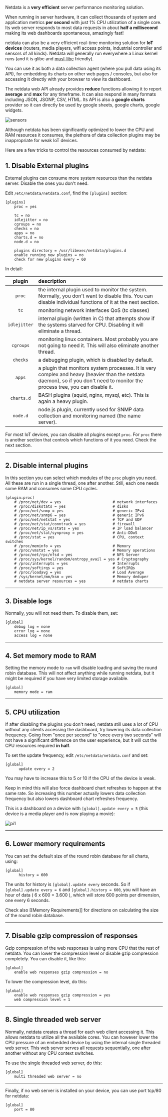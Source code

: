 Netdata is a **very efficient** server performance monitoring solution.

When running in server hardware, it can collect thousands of system and application metrics **per second** with just 1% CPU utilization of a single core. Its web server responds to most data requests in about **half a millisecond** making its web dashboards spontaneous, amazingly fast!

netdata can also be a very efficient real-time monitoring solution for **IoT devices** (routers, media players, wifi access points, industrial controller and sensors of all kinds). Netdata will generally run everywhere a Linux kernel runs (and it is glibc and [musl-libc](https://www.musl-libc.org/) friendly).

You can use it as both a data collection agent (where you pull data using its API), for embedding its charts on other web pages / consoles, but also for accessing it directly with your browser to view its dashboard.

The netdata web API already provides **reduce** functions allowing it to report **average** and **max** for any timeframe. It can also respond in many formats including JSON, JSONP, CSV, HTML. Its API is also a **google charts** provider so it can directly be used by google sheets, google charts, google widgets.

![sensors](https://cloud.githubusercontent.com/assets/2662304/15339745/8be84540-1c8e-11e6-9e9a-106dea7539b6.gif)

Although netdata has been significantly optimized to lower the CPU and RAM resources it consumes, the plethora of data collection plugins may be inappropriate for weak IoT devices.

Here are a few tricks to control the resources consumed by netdata:

## 1. Disable External plugins

External plugins can consume more system resources than the netdata server. Disable the ones you don't need.

Edit `/etc/netdata/netdata.conf`, find the `[plugins]` section:

```
[plugins]
	proc = yes

	tc = no
	idlejitter = no
	cgroups = no
	checks = no
	apps = no
	charts.d = no
	node.d = no

	plugins directory = /usr/libexec/netdata/plugins.d
	enable running new plugins = no
	check for new plugins every = 60
```

In detail:

plugin|description
:---:|:---------
`proc`|the internal plugin used to monitor the system. Normally, you don't want to disable this. You can disable individual functions of it at the next section.
`tc`|monitoring network interfaces QoS (tc classes)
`idlejitter`|internal plugin (written in C) that attempts show if the systems starved for CPU. Disabling it will eliminate a thread.
`cgroups`|monitoring linux containers. Most probably you are not going to need it. This will also eliminate another thread.
`checks`|a debugging plugin, which is disabled by default.
`apps`|a plugin that monitors system processes. It is very complex and heavy (heavier than the netdata daemon), so if you don't need to monitor the process tree, you can disable it.
`charts.d`|BASH plugins (squid, nginx, mysql, etc). This is again a heavy plugin.
`node.d`|node.js plugin, currently used for SNMP data collection and monitoring named (the name server).

For most IoT devices, you can disable all plugins except `proc`. For `proc` there is another section that controls which functions of it you need. Check the next section.

---

## 2. Disable internal plugins

In this section you can select which modules of the `proc` plugin you need. All these are run in a single thread, one after another. Still, each one needs some RAM and consumes some CPU cycles.

```
[plugin:proc]
	# /proc/net/dev = yes                       # network interfaces
	# /proc/diskstats = yes                     # disks
	# /proc/net/snmp = yes                      # generic IPv4
	# /proc/net/snmp6 = yes                     # generic IPv6
	# /proc/net/netstat = yes                   # TCP and UDP
	# /proc/net/stat/conntrack = yes            # firewall
	# /proc/net/ip_vs/stats = yes               # IP load balancer
	# /proc/net/stat/synproxy = yes             # Anti-DDoS
	# /proc/stat = yes                          # CPU, context switches
	# /proc/meminfo = yes                       # Memory
	# /proc/vmstat = yes                        # Memory operations
	# /proc/net/rpc/nfsd = yes                  # NFS Server
	# /proc/sys/kernel/random/entropy_avail = yes # Cryptography
	# /proc/interrupts = yes                    # Interrupts
	# /proc/softirqs = yes                      # SoftIRQs
	# /proc/loadavg = yes                       # Load Average
	# /sys/kernel/mm/ksm = yes                  # Memory deduper
	# netdata server resources = yes            # netdata charts
```

---

## 3. Disable logs

Normally, you will not need them. To disable them, set:

```
[global]
	debug log = none
	error log = none
	access log = none
```

---

## 4. Set memory mode to RAM

Setting the memory mode to `ram` will disable loading and saving the round robin database. This will not affect anything while running netdata, but it might be required if you have very limited storage available.

```
[global]
	memory mode = ram
```

---

## 5. CPU utilization

If after disabling the plugins you don't need, netdata still uses a lot of CPU without any clients accessing the dashboard, try lowering its data collection frequency. Going from "once per second" to "once every two seconds" will not have a significant difference on the user experience, but it will cut the CPU resources required **in half**.

To set the update frequency, edit `/etc/netdata/netdata.conf` and set:

```
[global]
      update every = 2
```

You may have to increase this to 5 or 10 if the CPU of the device is weak.

Keep in mind this will also force dashboard chart refreshes to happen at the same rate. So increasing this number actually lowers data collection frequency but also lowers dashboard chart refreshes frequency.

This is a dashboard on a device with `[global].update every = 5` (this device is a media player and is now playing a movie):

![pi1](https://cloud.githubusercontent.com/assets/2662304/15338489/ca84baaa-1c88-11e6-9ab2-118208e11ce1.gif)


---

## 6. Lower memory requirements

You can set the default size of the round robin database for all charts, using:

```
[global]
      history = 600
```

The units for history is `[global].update every` seconds. So if `[global].update every = 6` and `[global].history = 600`, you will have an hour of data ( 6 x 600 = 3.600 ), which will store 600 points per dimension, one every 6 seconds.

Check also [[Memory Requirements]] for directions on calculating the size of the round robin database.

---

## 7. Disable gzip compression of responses

Gzip compression of the web responses is using more CPU that the rest of netdata. You can lower the compression level or disable gzip compression completely. You can disable it, like this:

```
[global]
	enable web responses gzip compression = no
```

To lower the compression level, do this:

```
[global]
	enable web responses gzip compression = yes
	web compression level = 1
```

---

## 8. Single threaded web server

Normally, netdata creates a thread for each web client accessing it. This allows netdata to utilize all the available cores. You can however lower the CPU pressure of an embedded device by using the internal single threaded web server. This web server serves all requests sequentially, one after another without any CPU context switches.

To use the single threaded web server, do this:

```
[global]
	multi threaded web server = no
```


---

Finally, if no web server is installed on your device, you can use port tcp/80 for netdata:

```
[global]
	port = 80
```
